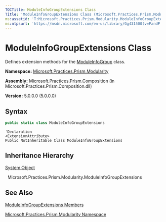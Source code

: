 ```yaml
---
TOCTitle: ModuleInfoGroupExtensions Class
Title: 'ModuleInfoGroupExtensions Class (Microsoft.Practices.Prism.Modularity)'
ms:assetid: 'T:Microsoft.Practices.Prism.Modularity.ModuleInfoGroupExtensions'
ms:mtpsurl: 'https://msdn.microsoft.com/en-us/library/Gg431500(v=PandP.50)'
---
```



# ModuleInfoGroupExtensions Class

Defines extension methods for the [ModuleInfoGroup](https://msdn.microsoft.com/en-us/library/microsoft.practices.prism.modularity.moduleinfogroup(v=pandp.50)) class.

**Namespace:** [Microsoft.Practices.Prism.Modularity](https://msdn.microsoft.com/en-us/library/microsoft.practices.prism.modularity(v=pandp.50))

**Assembly:** Microsoft.Practices.Prism.Composition (in Microsoft.Practices.Prism.Composition.dll)

**Version:** 5.0.0.0 (5.0.0.0)

## Syntax

```C#
public static class ModuleInfoGroupExtensions
```
```VB
'Declaration
<ExtensionAttribute> 
Public NotInheritable Class ModuleInfoGroupExtensions
```

## Inheritance Hierarchy

<span id="familyToggle"></span>[System.Object](http://msdn.microsoft.com/en-us/library/e5kfa45b)

  Microsoft.Practices.Prism.Modularity.ModuleInfoGroupExtensions

## See Also

[ModuleInfoGroupExtensions Members](https://msdn.microsoft.com/en-us/library/microsoft.practices.prism.modularity.moduleinfogroupextensions_members(v=pandp.50))

[Microsoft.Practices.Prism.Modularity Namespace](https://msdn.microsoft.com/en-us/library/microsoft.practices.prism.modularity(v=pandp.50))
